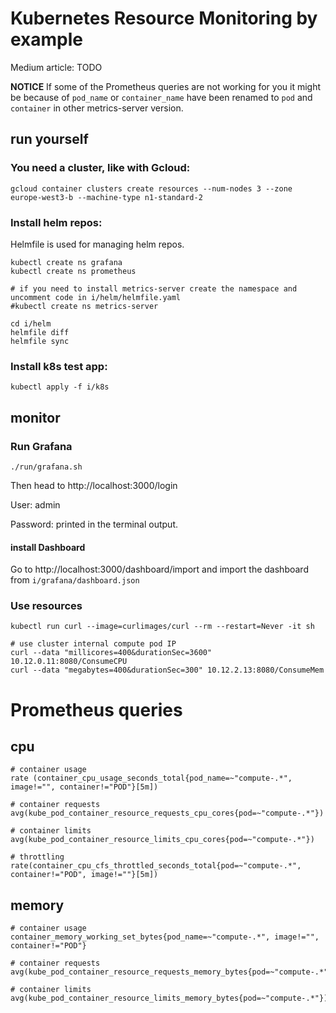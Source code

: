 # Kubernetes Resource Monitoring by example

Medium article: TODO

**NOTICE**
If some of the Prometheus queries are not working for you it might be because of `pod_name` or `container_name` have been renamed to `pod` and `container` in other metrics-server version.



## run yourself

### You need a cluster, like with Gcloud:
```
gcloud container clusters create resources --num-nodes 3 --zone europe-west3-b --machine-type n1-standard-2
```

### Install helm repos:
Helmfile is used for managing helm repos.
```
kubectl create ns grafana
kubectl create ns prometheus

# if you need to install metrics-server create the namespace and uncomment code in i/helm/helmfile.yaml
#kubectl create ns metrics-server

cd i/helm
helmfile diff
helmfile sync
```

### Install k8s test app:
```
kubectl apply -f i/k8s
```


## monitor

### Run Grafana
```
./run/grafana.sh
```
Then head to http://localhost:3000/login

User: admin

Password: printed in the terminal output.

#### install Dashboard
Go to http://localhost:3000/dashboard/import and import the dashboard from `i/grafana/dashboard.json`


### Use resources
```
kubectl run curl --image=curlimages/curl --rm --restart=Never -it sh

# use cluster internal compute pod IP
curl --data "millicores=400&durationSec=3600" 10.12.0.11:8080/ConsumeCPU
curl --data "megabytes=400&durationSec=300" 10.12.2.13:8080/ConsumeMem
```


# Prometheus queries

## cpu
```
# container usage
rate (container_cpu_usage_seconds_total{pod_name=~"compute-.*", image!="", container!="POD"}[5m])

# container requests
avg(kube_pod_container_resource_requests_cpu_cores{pod=~"compute-.*"})

# container limits
avg(kube_pod_container_resource_limits_cpu_cores{pod=~"compute-.*"})

# throttling
rate(container_cpu_cfs_throttled_seconds_total{pod=~"compute-.*", container!="POD", image!=""}[5m])
```

## memory
```
# container usage
container_memory_working_set_bytes{pod_name=~"compute-.*", image!="", container!="POD"}

# container requests
avg(kube_pod_container_resource_requests_memory_bytes{pod=~"compute-.*"})

# container limits
avg(kube_pod_container_resource_limits_memory_bytes{pod=~"compute-.*"})
```
